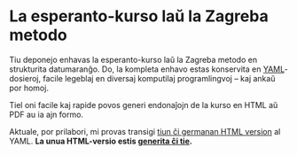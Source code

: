 # La esperanto-kurso laŭ la Zagreba metodo

Tiu deponejo enhavas la esperanto-kurso laŭ la Zagreba metodo en strukturita datumaranĝo. Do, la kompleta enhavo estas konservita en [YAML](https://en.wikipedia.org/wiki/YAML)-dosieroj, facile legeblaj en diversaj komputilaj programlingvoj – kaj ankaŭ por homoj.

Tiel oni facile kaj rapide povos generi endonaĵojn de la kurso en HTML aŭ PDF au ia ajn formo.

Aktuale, por prilabori, mi provas transigi [tiun ĉi germanan HTML version](http://www.esperantoland.org/de/kurs/index_alt.html) al YAML. **La unua HTML-versio estis [generita ĉi tie](http://esperanto.github.io/kurso-zagreba-metodo/html/output/).**

